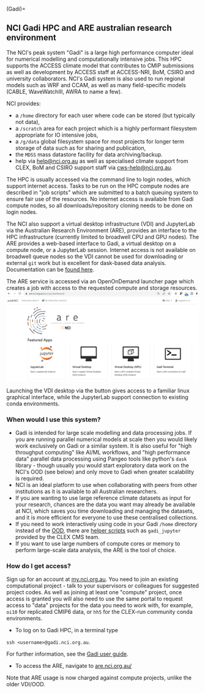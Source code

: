 (Gadi)=
## NCI Gadi HPC and ARE australian research environment

The NCI's peak system "Gadi" is a large high performance computer ideal for numerical modelling and computationally intensive jobs. This HPC supports the ACCESS climate model that contributes to CMIP submissions as well as development by ACCESS staff at ACCESS-NRI, BoM, CSIRO and university collaborators. NCI's Gadi system is also used to run regional models such as WRF and CCAM, as well as many field-specific models (CABLE, WaveWatchIII, AWRA to name a few). 

NCI provides:
- a `/home` directory for each user where code can be stored (but typically not data), 
- a `/scratch` area for each project which is a highly performant filesystem appropriate for IO intensive jobs, 
- a `/g/data` global filesystem space for most projects for longer term storage of data such as for sharing and publication,
- the `MDSS` mass datastore facility for data archiving/backup.
- help via help@nci.org.au as well as specialised climate support from CLEX, BoM and CSIRO support staff via cws-help@nci.org.au.

The HPC is usually accessed via the command line to login nodes, which support internet access. Tasks to be run on the HPC compute nodes are described in "job scripts" which are submitted to a batch queuing system to ensure fair use of the resources. No internet access is available from Gadi compute nodes, so all downloads/repository cloning needs to be done on login nodes.

The NCI also support a virtual desktop infrastructure (VDI) and JupyterLab via the Australian Research Environment (ARE), provides an interface to the HPC infrastructure (currently limited to broadwell CPU and GPU nodes). The ARE provides a web-based interface to Gadi, a virtual desktop on a compute node, or a JupyterLab session. Internet access is not available on broadwell queue nodes so the VDI cannot be used for downloading or external `git` work but is excellent for dask-based data analysis. Documentation can be [found here](https://opus.nci.org.au/display/Help/ARE+User+Guide).

The ARE service is accessed via an OpenOnDemand launcher page which creates a job with access to the requested compute and storage resources.
![ARE launcher](../images/ARE-launcher1.png)

Launching the VDI desktop via the button gives access to a familiar linux graphical interface, while the JupyterLab support connection to existing conda environments.


### When would I use this system? 
- Gadi is intended for large scale modelling and data processing jobs. If you are running parallel numerical models at scale then you would likely work exclusively on Gadi or a similar system. It is also useful for "high throughput computing" like AI/ML workflows, and "high performance data" parallel data processing using Pangeo tools like python's `dask` library - though usually you would start exploratory data work on the NCI's OOD (see below) and only move to Gadi when greater scalability is required.
- NCI is an ideal platform to use when collaborating with peers from other institutions as it is available to all Australian researchers. 
- If you are wanting to use large reference climate datasets as input for your research, chances are the data you want may already be available at NCI, which saves you time downloading and managing the datasets, and it is more efficient for everyone to use these centralised collections.
- If you need to work interactively using code in your Gadi `/home` directory instead of the [OOD](https://acdguide.github.io/BigData/platforms/platforms-nci-ood.html), there are [helper scripts](https://github.com/coecms/nci_scripts) such as `gadi_jupyter` provided by the CLEX CMS team.
- If you want to use large numbers of compute cores or memory to perform large-scale data analysis, the ARE is the tool of choice.

### How do I get access? 
Sign up for an account at [my.nci.org.au](https://my.nci.org.au/mancini/). You need to join an existing computational project - talk to your supervisors or colleagues for suggested project codes. As well as joining at least one "compute" project, once access is granted you will also need to use the same portal to request access to "data" projects for the data you need to work with, for example, `oi10` for replicated CMIP6 data, or `hh5` for the CLEX-run community conda environments.

* To log on to Gadi HPC, in a terminal type 

`ssh <username>@gadi.nci.org.au`.

For further information, see the [Gadi user guide](https://opus.nci.org.au/display/Help/Gadi+User+Guide).

* To access the ARE, navigate to [are.nci.org.au/](https://are.nci.org.au/)

Note that ARE usage is now charged against compute projects, unlike the older VDI/OOD.